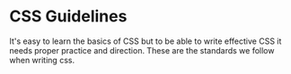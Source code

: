 # CSS Guidelines

It's easy to learn the basics of CSS but to be able to write effective CSS it needs proper practice and direction. These are the standards we follow when writing css.
